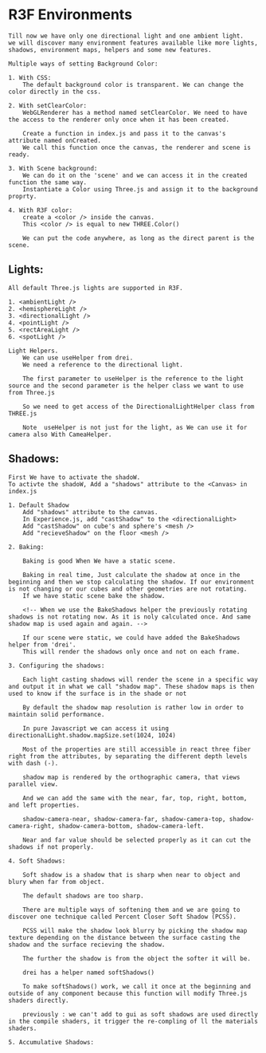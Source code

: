 # R3F Environments

    Till now we have only one directional light and one ambient light.
    we will discover many environment features available like more lights, shadows, environment maps, helpers and some new features.

    Multiple ways of setting Background Color:

    1. With CSS:
        The default background color is transparent. We can change the color directly in the css.

    2. With setClearColor:
        WebGLRenderer has a method named setClearColor. We need to have the access to the renderer only once when it has been created.

        Create a function in index.js and pass it to the canvas's attribute named onCreated.
        We call this function once the canvas, the renderer and scene is ready.

    3. With Scene background:
        We can do it on the 'scene' and we can access it in the created function the same way.
        Instantiate a Color using Three.js and assign it to the background proprty.

    4. With R3F color:
        create a <color /> inside the canvas.
        This <color /> is equal to new THREE.Color()

        We can put the code anywhere, as long as the direct parent is the scene.

## Lights:

    All default Three.js lights are supported in R3F.

    1. <ambientLight />
    2. <hemisphereLight />
    3. <directionalLight />
    4. <pointLight />
    5. <rectAreaLight />
    6. <spotLight />

    Light Helpers.
        We can use useHelper from drei.
        We need a reference to the directional light.

        The first parameter to useHelper is the reference to the light source and the second parameter is the helper class we want to use from Three.js

        So we need to get access of the DirectionalLightHelper class from THREE.js

        Note  useHelper is not just for the light, as We can use it for camera also With CameaHelper.

## Shadows:

    First We have to activate the shadoW.
    To activte the shadoW, Add a "shadows" attribute to the <Canvas> in index.js

    1. Default Shadow
        Add "shadows" attribute to the canvas.
        In Experience.js, add "castShadow" to the <directionalLight>
        Add "castShadow" on cube's and sphere's <mesh />
        Add "recieveShadow" on the floor <mesh />

    2. Baking:

        Baking is good When We have a static scene.

        Baking in real time, Just calculate the shadow at once in the beginning and then we stop calculating the shadow. If our environment is not changing or our cubes and other geometries are not rotating.
        If we have static scene bake the shadow.

        <!-- When we use the BakeShadows helper the previously rotating shadows is not rotating now. As it is noly calculated once. And same shadow map is used again and again. -->

        If our scene were static, we could have added the BakeShadows helper from 'drei'.
        This will render the shadows only once and not on each frame.

    3. Configuring the shadows:

        Each light casting shadows will render the scene in a specific way and output it in what we call "shadow map". These shadow maps is then used to know if the surface is in the shade or not

        By default the shadow map resolution is rather low in order to maintain solid performance.

        In pure Javascript we can access it using directionalLight.shadow.mapSize.set(1024, 1024)

        Most of the properties are still accessible in react three fiber right from the attributes, by separating the different depth levels with dash (-).

        shadow map is rendered by the orthographic camera, that views parallel view.

        And we can add the same with the near, far, top, right, bottom, and left properties.

        shadow-camera-near, shadow-camera-far, shadow-camera-top, shadow-camera-right, shadow-camera-bottom, shadow-camera-left.

        Near and far value should be selected properly as it can cut the shadows if not properly.

    4. Soft Shadows:

        Soft shadow is a shadow that is sharp when near to object and blury when far from object.

        The default shadows are too sharp.

        There are multiple ways of softening them and we are going to discover one technique called Percent Closer Soft Shadow (PCSS).

        PCSS will make the shadow look blurry by picking the shadow map texture depending on the distance between the surface casting the shadow and the surface recieving the shadow.

        The further the shadow is from the object the softer it will be.

        drei has a helper named softShadows()

        To make softShadows() work, we call it once at the beginning and outside of any component because this function will modify Three.js shaders directly.

        previously : we can't add to gui as soft shadows are used directly in the compile shaders, it trigger the re-compling of ll the materials shaders.

    5. Accumulative Shadows:
